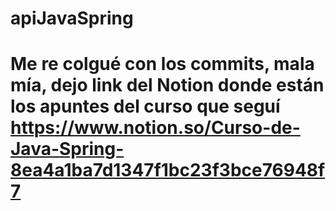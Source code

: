 # apiJavaSpring
# Me re colgué con los commits, mala mía, dejo link del Notion donde están los apuntes del curso que seguí https://www.notion.so/Curso-de-Java-Spring-8ea4a1ba7d1347f1bc23f3bce76948f7
